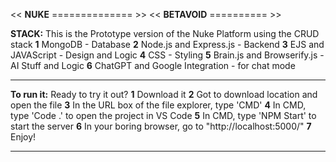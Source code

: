 << **NUKE** ============== >>
<< **BETAVOID** ========== >>


**STACK:**
This is the Prototype version of the Nuke Platform using the CRUD stack
__1__ MongoDB - Database
__2__ Node.js and Express.js - Backend
__3__ EJS and JAVAScript - Design and Logic
__4__ CSS - Styling
__5__ Brain.js and Browserify.js - AI Stuff and Logic
__6__ ChatGPT and Google Integration - for chat mode
________________________________________________________________________




**To run it:** 
Ready to try it out?
__1__ Download it
__2__ Got to download location and open the file
__3__ In the URL box of the file explorer, type 'CMD'
__4__ In CMD, type 'Code .' to open the project in VS Code
__5__ In CMD, type 'NPM Start' to start the server
__6__ In your boring browser, go to "http://localhost:5000/"
__7__ Enjoy!
________________________________________________________________________
